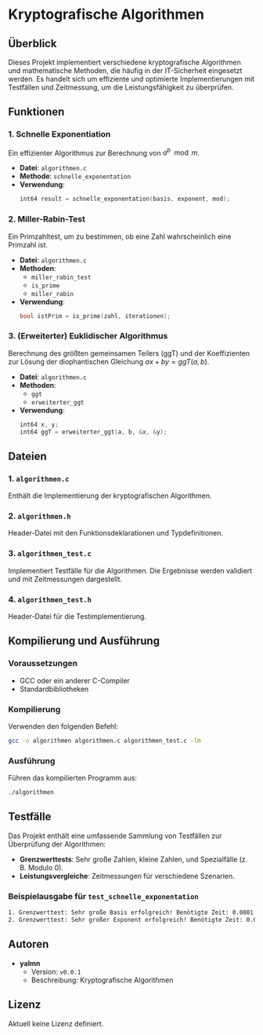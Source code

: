
# Kryptografische Algorithmen

## Überblick
Dieses Projekt implementiert verschiedene kryptografische Algorithmen und mathematische Methoden, die häufig in der IT-Sicherheit eingesetzt werden. Es handelt sich um effiziente und optimierte Implementierungen mit Testfällen und Zeitmessung, um die Leistungsfähigkeit zu überprüfen.

## Funktionen

### 1. Schnelle Exponentiation
Ein effizienter Algorithmus zur Berechnung von $a^b \mod m$.
- **Datei**: `algorithmen.c`
- **Methode**: `schnelle_exponentation`
- **Verwendung**:
  ```c
  int64 result = schnelle_exponentation(basis, exponent, mod);
  ```

### 2. Miller-Rabin-Test
Ein Primzahltest, um zu bestimmen, ob eine Zahl wahrscheinlich eine Primzahl ist.
- **Datei**: `algorithmen.c`
- **Methoden**:
  - `miller_rabin_test`
  - `is_prime`
  - `miller_rabin`
- **Verwendung**:
  ```c
  bool istPrim = is_prime(zahl, iterationen);
  ```

### 3. (Erweiterter) Euklidischer Algorithmus
Berechnung des größten gemeinsamen Teilers (ggT) und der Koeffizienten zur Lösung der diophantischen Gleichung $ax + by = ggT(a, b)$.
- **Datei**: `algorithmen.c`
- **Methoden**:
  - `ggt`
  - `erweiterter_ggt`
- **Verwendung**:
  ```c
  int64 x, y;
  int64 ggT = erweiterter_ggt(a, b, &x, &y);
  ```

## Dateien

### 1. `algorithmen.c`
Enthält die Implementierung der kryptografischen Algorithmen.

### 2. `algorithmen.h`
Header-Datei mit den Funktionsdeklarationen und Typdefinitionen.

### 3. `algorithmen_test.c`
Implementiert Testfälle für die Algorithmen. Die Ergebnisse werden validiert und mit Zeitmessungen dargestellt.

### 4. `algorithmen_test.h`
Header-Datei für die Testimplementierung.

## Kompilierung und Ausführung

### Voraussetzungen
- GCC oder ein anderer C-Compiler
- Standardbibliotheken

### Kompilierung
Verwenden den folgenden Befehl:
```bash
gcc -o algorithmen algorithmen.c algorithmen_test.c -lm
```

### Ausführung
Führen das kompilierten Programm aus:
```bash
./algorithmen
```

## Testfälle

Das Projekt enthält eine umfassende Sammlung von Testfällen zur Überprüfung der Algorithmen:
- **Grenzwerttests**: Sehr große Zahlen, kleine Zahlen, und Spezialfälle (z. B. Modulo 0).
- **Leistungsvergleiche**: Zeitmessungen für verschiedene Szenarien.

### Beispielausgabe für `test_schnelle_exponentation`
```bash
1. Grenzwerttest: Sehr große Basis erfolgreich! Benötigte Zeit: 0.0001 ms
2. Grenzwerttest: Sehr großer Exponent erfolgreich! Benötigte Zeit: 0.0005 ms
```

## Autoren
- **yalmn**
  - Version: `v0.0.1`
  - Beschreibung: Kryptografische Algorithmen

## Lizenz
Aktuell keine Lizenz definiert.
